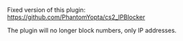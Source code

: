 Fixed version of this plugin: https://github.com/PhantomYopta/cs2_IPBlocker

The plugin will no longer block numbers, only IP addresses. 
